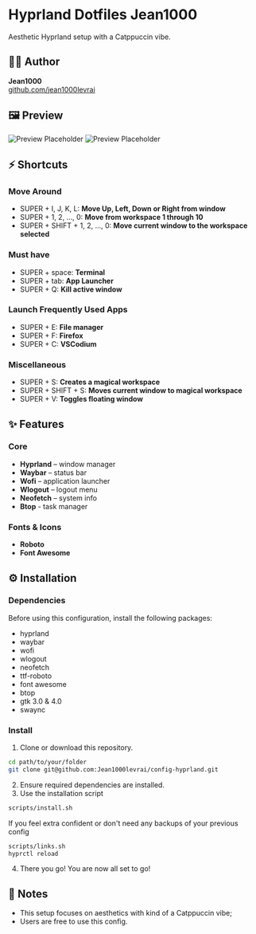 # Hyprland Dotfiles Jean1000

Aesthetic Hyprland setup with a Catppuccin vibe.

## 🧑‍💻 Author
**Jean1000**  
[github.com/jean1000levrai](https://github.com/jean1000levrai)

## 🖼️ Preview
![Preview Placeholder](#)
![Preview Placeholder](#)

## ⚡ Shortcuts
### Move Around
- SUPER + I, J, K, L: 
**Move Up, Left, Down or Right from window**
- SUPER + 1, 2, ..., 0: 
**Move from workspace 1 through 10**
- SUPER + SHIFT + 1, 2, ..., 0: 
**Move current window to the workspace selected**

### Must have
- SUPER + space:
**Terminal**
- SUPER + tab:
**App Launcher**
- SUPER + Q:
**Kill active window**

### Launch Frequently Used Apps
- SUPER + E:
**File manager**
- SUPER + F:
**Firefox**
- SUPER + C:
**VSCodium**

### Miscellaneous
- SUPER + S:
**Creates a magical workspace**
- SUPER + SHIFT + S:
**Moves current window to magical workspace**
- SUPER + V:
**Toggles floating window**


## ✨ Features
### Core
- **Hyprland** – window manager
- **Waybar** – status bar
- **Wofi** – application launcher
- **Wlogout** – logout menu
- **Neofetch** – system info
- **Btop** - task manager

### Fonts & Icons
- **Roboto**
- **Font Awesome**

## ⚙️ Installation
### Dependencies
Before using this configuration, install the following packages:
 - hyprland
 - waybar
 - wofi
 - wlogout
 - neofetch
 - ttf-roboto
 - font awesome
 - btop
 - gtk 3.0 & 4.0
 - swaync

### Install
1. Clone or download this repository.
```bash
cd path/to/your/folder
git clone git@github.com:Jean1000levrai/config-hyprland.git
```
2. Ensure required dependencies are installed.
3. Use the installation script
```bash
scripts/install.sh
```
If you feel extra confident or don't need any backups of your previous config
   ```bash
   scripts/links.sh
   hyprctl reload
   ```
4. There you go! You are now all set to go!



## 📝 Notes
 - This setup focuses on aesthetics with kind of a Catppuccin vibe;
 - Users are free to use this config.
